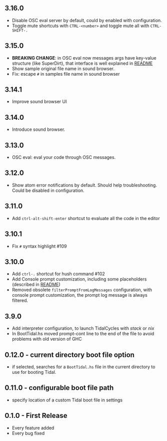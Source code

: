 ## 3.16.0
* Disable OSC eval server by default, could by enabled with configuration.
* Toggle mute shortcuts with `CTRL-<number>` and toggle mute all with `CTRL-SHIFT-.`

## 3.15.0
* **BREAKING CHANGE**: in OSC eval now messages args have key-value structure (like SuperDirt), that interface is well explained in [README](README.md)
* Show sample original file name in sound browser.
* Fix: escape `#` in samples file name in sound browser

## 3.14.1
* Improve sound browser UI

## 3.14.0
* Introduce sound browser.

## 3.13.0
* OSC eval: eval your code through OSC messages.

## 3.12.0
* Show atom error notifications by default. Should help troubleshooting. Could be disabled in configuration.

## 3.11.0
* Add `ctrl-alt-shift-enter` shortcut to evaluate all the code in the editor

## 3.10.1
* Fix `#` syntax highlight #109

## 3.10.0
* Add `ctrl-.` shortcut for hush command #102
* Add Console prompt customization, including some placeholders (described in [README](README.md))
* Removed obsolete `filterPromptFromLogMessages` configuration, with console prompt customization, the prompt log message is always filtered.

## 3.9.0
* Add interpreter configuration, to launch TidalCycles with *stack* or *nix*
* In BootTidal.hs moved prompt-cont line to the end of the file to avoid problems with old version of GHC

## 0.12.0 - current directory boot file option

* if selected, searches for a `BootTidal.hs` file in the current directory to use for booting Tidal.

## 0.11.0 - configurable boot file path

* specify location of a custom Tidal boot file in settings


## 0.1.0 - First Release
* Every feature added
* Every bug fixed
